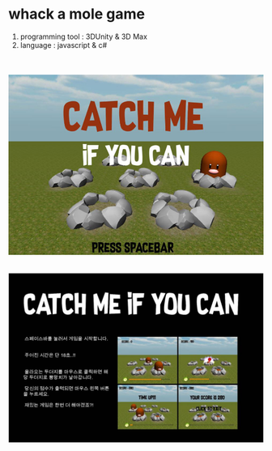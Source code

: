 whack a mole game
=================
1. programming tool : 3DUnity & 3D Max
2. language : javascript & c#
######                                
<img width="50%">![Alt text](./CatchMeIfYouCan/front.jpg)
######                                
![Alt text](./CatchMeIfYouCan/poster.jpg)</img>

